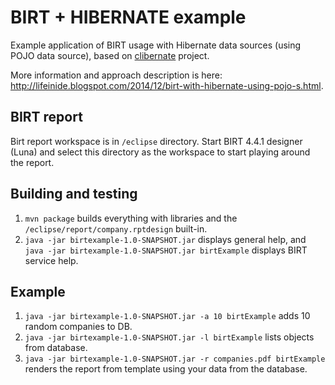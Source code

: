 BIRT + HIBERNATE example
======================

Example application of BIRT usage with Hibernate data sources (using POJO data source), based on
[clibernate](https://github.com/l0co/clibernate) project.

More information and approach description is here:
http://lifeinide.blogspot.com/2014/12/birt-with-hibernate-using-pojo-s.html.

## BIRT report

Birt report workspace is in `/eclipse` directory. Start BIRT 4.4.1 designer (Luna) and select this directory
as the workspace to start playing around the report.

## Building and testing

1. `mvn package` builds everything with libraries and the `/eclipse/report/company.rptdesign` built-in.
2. `java -jar birtexample-1.0-SNAPSHOT.jar` displays general help, and
`java -jar birtexample-1.0-SNAPSHOT.jar birtExample` displays BIRT service help.

## Example

1. `java -jar birtexample-1.0-SNAPSHOT.jar -a 10 birtExample` adds 10 random companies to DB.
2. `java -jar birtexample-1.0-SNAPSHOT.jar -l birtExample` lists objects from database.
3. `java -jar birtexample-1.0-SNAPSHOT.jar -r companies.pdf birtExample` renders the report from template using
your data from the database.
